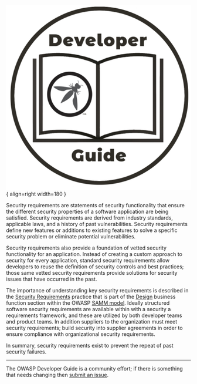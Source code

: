 ![Developer guide logo](../assets/images/dg_logo.png "OWASP Developer Guide"){ align=right width=180 }

Security requirements are statements of
security functionality that ensure the different security properties of a software application are being satisfied.
Security requirements are derived from industry standards, applicable laws, and a history of past vulnerabilities.
Security requirements define new features or additions to existing features to solve a specific security problem
or eliminate potential vulnerabilities.

Security requirements also provide a foundation of vetted security functionality for an application.
Instead of creating a custom approach to security for every application,
standard security requirements allow developers to reuse the definition of security controls and best practices;
those same vetted security requirements provide solutions for security issues that have occurred in the past.

The importance of understanding key security requirements is described in the [Security Requirements][sammdsr]
practice that is part of the [Design][sammd] business function section within the OWASP [SAMM model][samm].
Ideally structured software security requirements are available within with a security a requirements framework,
and these are utilized by both developer teams and product teams.
In addition suppliers to the organization must meet security requirements;
build security into supplier agreements in order to ensure compliance with organizational security requirements.

In summary, security requirements exist to prevent the repeat of past security failures.

----

The OWASP Developer Guide is a community effort; if there is something that needs changing then [submit an issue][issue0500].

[issue0500]: https://github.com/OWASP/DevGuide/issues/new?labels=enhancement&template=request.md&title=Update:%2003-requirements/00-toc
[samm]: https://owaspsamm.org/about/
[sammd]: https://owaspsamm.org/model/design/
[sammdsr]: https://owaspsamm.org/model/design/security-requirements/
